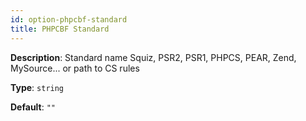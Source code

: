 ```yaml
---
id: option-phpcbf-standard
title: PHPCBF Standard
---
```

**Description**: Standard name Squiz, PSR2, PSR1, PHPCS, PEAR, Zend, MySource... or path to CS rules

**Type**: `string`

**Default**: `""`
